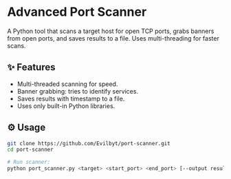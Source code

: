 # Advanced Port Scanner

A Python tool that scans a target host for open TCP ports, grabs banners from open ports, and saves results to a file. Uses multi-threading for faster scans.

## ✨ Features

- Multi-threaded scanning for speed.
- Banner grabbing: tries to identify services.
- Saves results with timestamp to a file.
- Uses only built-in Python libraries.

## ⚙️ Usage

```bash
git clone https://github.com/Evilbyt/port-scanner.git
cd port-scanner

# Run scanner:
python port_scanner.py <target> <start_port> <end_port> [--output results.txt]
